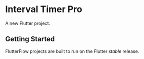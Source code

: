 # Interval Timer Pro

A new Flutter project.

## Getting Started

FlutterFlow projects are built to run on the Flutter _stable_ release.
